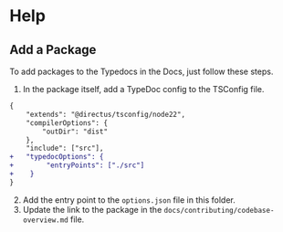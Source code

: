 # Help

## Add a Package

To add packages to the Typedocs in the Docs, just follow these steps.

1. In the package itself, add a TypeDoc config to the TSConfig file.

```diff
{
	"extends": "@directus/tsconfig/node22",
	"compilerOptions": {
		"outDir": "dist"
	},
	"include": ["src"],
+	"typedocOptions": {
+        "entryPoints": ["./src"]
+    }
}

```

2. Add the entry point to the `options.json` file in this folder.
3. Update the link to the package in the `docs/contributing/codebase-overview.md` file.
